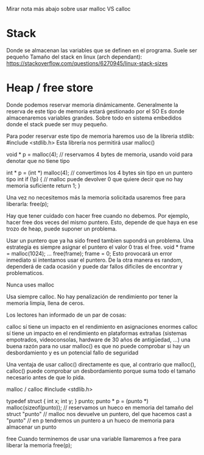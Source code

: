 Mirar nota más abajo sobre usar malloc VS calloc


# Stack
Donde se almacenan las variables que se definen en el programa.
Suele ser pequeño
Tamaño del stack en linux (arch dependant): https://stackoverflow.com/questions/6270945/linux-stack-sizes

# Heap / free store
Donde podemos reservar memoria dinámicamente.
Generalmente la reserva de este tipo de memoria estará gestionado por el SO
Es donde almacenaremos variables grandes. Sobre todo en sistema embedidos donde el stack puede ser muy pequeño.

Para poder reservar este tipo de memoria haremos uso de la libreria stdlib:
#include <stdlib.h>
Esta librería nos permitirá usar malloc()

void * p = malloc(4); // reservamos 4 bytes de memoria, usando void para denotar que no tiene tipo

int * p = (int *) malloc(4); // convertimos los 4 bytes sin tipo en un puntero tipo int
if (!p) { // malloc puede devolver 0 que quiere decir que no hay memoria suficiente
  return 1;
}


Una vez no necesitemos más la memoria solicitada usaremos free para liberarla:
free(p);

Hay que tener cuidado con hacer free cuando no debemos.
Por ejemplo, hacer free dos veces del mismo puntero. Esto, depende de que haya en ese trozo de heap, puede suponer un problema.


Usar un puntero que ya ha sido freed tambien supondrá un problema.
Una estrategía es siempre asignar el puntero el valor 0 tras el free.
void * frame = malloc(1024);
...
free(frame);
frame = 0;
Esto provocará un error inmediato si intentamos usar el puntero.
De la otra manera es random, dependerá de cada ocasión y puede dar fallos dificiles de encontrar y problematicos.




Nunca uses malloc

Usa siempre calloc. No hay penalización de rendimiento por tener la memoria limpia, llena de ceros.

Los lectores han informado de un par de cosas:

calloc sí tiene un impacto en el rendimiento en asignaciones enormes
calloc sí tiene un impacto en el rendimiento en plataformas extrañas (sistemas empotrados, videoconsolas, hardware de 30 años de antigüedad, …)
una buena razón para no usar malloc() es que no puede comprobar si hay un desbordamiento y es un potencial fallo de seguridad

Una ventaja de usar calloc() directamente es que, al contrario que malloc(), calloc() puede comprobar un desbordamiento porque suma todo el tamaño necesario antes de que lo pida.


malloc / calloc
#include <stdlib.h>

typedef struct {
  int x;
  int y;
} punto;
punto * p = (punto *) malloc(sizeof(punto));
// reservamos un hueco en memoria del tamaño del struct "punto"
// malloc nos devuelve un puntero, del que hacemos cast a "punto"
// en p tendremos un puntero a un hueco de memoria para almacenar un punto


free
Cuando terminemos de usar una variable llamaremos a free para liberar la memoria
free(p);
